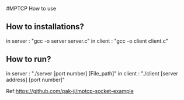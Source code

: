 #MPTCP
How to use

How to installations?
-----------------------
in server : "gcc -o server server.c"
in client : "gcc -o client client.c"

How to run?
------------

in server : "./server [port number] [File_path]"
in client : "./client [server address] [port number]"


Ref:https://github.com/pak-ji/mptcp-socket-example
